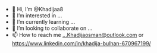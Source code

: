 - 👋 Hi, I’m @Khadijaa8
- 👀 I’m interested in ...
- 🌱 I’m currently learning ...
- 💞️ I’m looking to collaborate on ...
- 📫 How to reach me ...Khadijaosman@outlook.com or https://www.linkedin.com/in/khadija-bulhan-670967199/

<!---
Khadijaa8/Khadijaa8 is a ✨ special ✨ repository because its `README.md` (this file) appears on your GitHub profile.
You can click the Preview link to take a look at your changes.
--->
